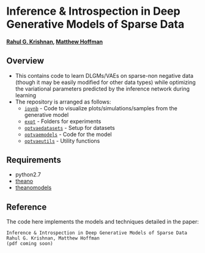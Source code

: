 # Inference \& Introspection in Deep Generative Models of Sparse Data

#### [Rahul G. Krishnan](mailto:rahul@cs.nyu.edu), [Matthew Hoffman](mailto:matt@matthewdhoffman.com)


## Overview
* This contains code to learn DLGMs/VAEs on sparse-non negative data (though it may be easily modified for other data types) while optimizing the variational 
parameters predicted by the inference network during learning
* The repository is arranged as follows:
	* [`ipynb`](./ipynb) - Code to visualize plots/simulations/samples from the generative model
	* [`expt`](./expt)  - Folders for experiments
	* [`optvaedatasets`](./optvaedatasets) - Setup for datasets 
	* [`optvaemodels`](./optvaemodels)   - Code for the model 
	* [`optvaeutils`](./optvaeutils)    - Utility functions 

## Requirements
* python2.7
* [theano](http://deeplearning.net/software/theano/)
* [theanomodels](https://github.com/clinicalml/theanomodels)


## Reference
The code here implements the models and techniques detailed in the paper:  
```
Inference & Introspection in Deep Generative Models of Sparse Data
Rahul G. Krishnan, Matthew Hoffman
(pdf coming soon)
```
